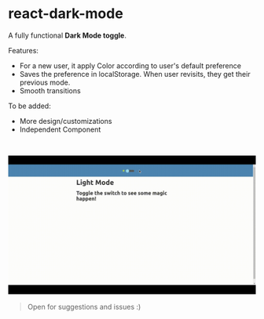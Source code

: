 # react-dark-mode

A fully functional **Dark Mode toggle**.

Features:
- For a new user, it apply Color according to user's default preference
- Saves the preference in localStorage. When user revisits, they get their previous mode.
- Smooth transitions

To be added:
- More design/customizations
- Independent Component

<br>

![gif](./assets/dark-mode.gif)

> Open for suggestions and issues :)